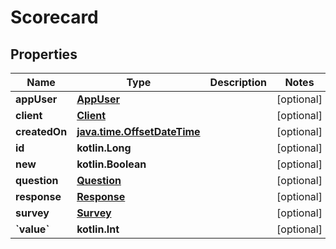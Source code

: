 
# Scorecard

## Properties
| Name | Type | Description | Notes |
| ------------ | ------------- | ------------- | ------------- |
| **appUser** | [**AppUser**](AppUser.md) |  |  [optional] |
| **client** | [**Client**](Client.md) |  |  [optional] |
| **createdOn** | [**java.time.OffsetDateTime**](java.time.OffsetDateTime.md) |  |  [optional] |
| **id** | **kotlin.Long** |  |  [optional] |
| **new** | **kotlin.Boolean** |  |  [optional] |
| **question** | [**Question**](Question.md) |  |  [optional] |
| **response** | [**Response**](Response.md) |  |  [optional] |
| **survey** | [**Survey**](Survey.md) |  |  [optional] |
| **&#x60;value&#x60;** | **kotlin.Int** |  |  [optional] |



